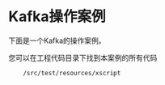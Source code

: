 Kafka操作案例
==============

下面是一个Kafka的操作案例。

您可以在工程代码目录下找到本案例的所有代码
```
	/src/test/resources/xscript
```